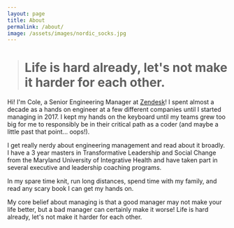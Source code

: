 ```yaml
---
layout: page
title: About
permalink: /about/
image: /assets/images/nordic_socks.jpg
---
```


># Life is hard already, let's not make it harder for each other.


Hi! I'm Cole, a Senior Engineering Manager at [Zendesk](https://www.zendesk.com/)! I spent almost a decade as a hands on engineer at a few different companies until I started managing in 2017. I kept my hands on the keyboard until
my teams grew too big for me to responsibly be in their critical path as a coder (and maybe a little past that point... oops!).

I get really nerdy about engineering management and read about it broadly. I have a 3 year masters in Transformative Leadership and
Social Change from the Maryland University of Integrative Health and have taken part in several executive and leadership coaching programs.

In my spare time knit, run long distances, spend time with my family, and
read any scary book I can get my hands on.

My core belief about managing is that a good manager may not make your life better, but a bad manager can certainly make it worse!
Life is hard already, let's not make it harder for each other.
